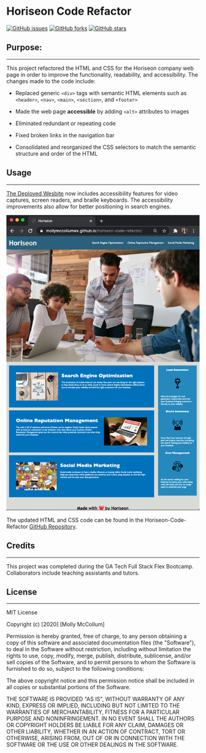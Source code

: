 # Horiseon Code Refactor

[![GitHub issues](https://img.shields.io/github/issues/mollymccollumwx/horiseon-code-refactor)](https://github.com/mollymccollumwx/horiseon-code-refactor/issues) [![GitHub forks](https://img.shields.io/github/forks/mollymccollumwx/horiseon-code-refactor)](https://github.com/mollymccollumwx/horiseon-code-refactor/network) [![GitHub stars](https://img.shields.io/github/stars/mollymccollumwx/horiseon-code-refactor)](https://github.com/mollymccollumwx/horiseon-code-refactor/stargazers)

## Purpose:

---

This project refactored the HTML and CSS for the Horiseon company web page in order to improve the functionality, readability, and accessibility. The changes made to the code include:

* Replaced generic `<div>` tags with semantic HTML elements such as `<header>`, `<nav>`, `<main>`, `<section>`, and `<footer>`

* Made the web page **accessible** by adding `<alt>` attributes to images

* Eliminated redundant or repeating code 

* Fixed broken links in the navigation bar

* Consolidated and reorganized the CSS selectors to match the semantic structure and order of the HTML 


## Usage

---

[The Deployed Wesbite](https://mollymccollumwx.github.io/horiseon-code-refactor/ "Refactored Horiseon Website") now includes accessibility features for video captures, screen readers, and braille keyboards. The accessibility improvements also allow for better positioning in search engines. 

![Updated Horiseon Webpage](assets/images/Horiseon-Completed-Webpage.png)

The updated HTML and CSS code can be found in the Horiseon-Code-Refactor [GitHub Repository](https://github.com/mollymccollumwx/horiseon-code-refactor "Horiseon Code Refactor Repository").

## Credits

---

This project was completed during the GA Tech Full Stack Flex Bootcamp. Collaborators include teaching assistants and tutors.  

## License 

---


MIT License

Copyright (c) [2020] [Molly McCollum]

Permission is hereby granted, free of charge, to any person obtaining a copy
of this software and associated documentation files (the "Software"), to deal
in the Software without restriction, including without limitation the rights
to use, copy, modify, merge, publish, distribute, sublicense, and/or sell
copies of the Software, and to permit persons to whom the Software is
furnished to do so, subject to the following conditions:

The above copyright notice and this permission notice shall be included in all
copies or substantial portions of the Software.

THE SOFTWARE IS PROVIDED "AS IS", WITHOUT WARRANTY OF ANY KIND, EXPRESS OR
IMPLIED, INCLUDING BUT NOT LIMITED TO THE WARRANTIES OF MERCHANTABILITY,
FITNESS FOR A PARTICULAR PURPOSE AND NONINFRINGEMENT. IN NO EVENT SHALL THE
AUTHORS OR COPYRIGHT HOLDERS BE LIABLE FOR ANY CLAIM, DAMAGES OR OTHER
LIABILITY, WHETHER IN AN ACTION OF CONTRACT, TORT OR OTHERWISE, ARISING FROM,
OUT OF OR IN CONNECTION WITH THE SOFTWARE OR THE USE OR OTHER DEALINGS IN THE
SOFTWARE.